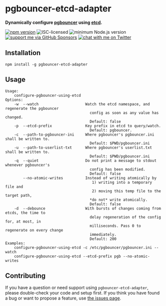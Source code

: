 # pgbouncer-etcd-adapter

**Dynamically configure [pgbouncer](https://www.pgbouncer.org) using [etcd](https://etcd.io/).**

[![npm version](https://img.shields.io/npm/v/pgbouncer-etcd-adapter.svg)](https://www.npmjs.com/package/pgbouncer-etcd-adapter)
![ISC-licensed](https://img.shields.io/github/license/derhuerst/pgbouncer-etcd-adapter.svg)
![minimum Node.js version](https://img.shields.io/node/v/pgbouncer-etcd-adapter.svg)
[![support me via GitHub Sponsors](https://img.shields.io/badge/support%20me-donate-fa7664.svg)](https://github.com/sponsors/derhuerst)
[![chat with me on Twitter](https://img.shields.io/badge/chat%20with%20me-on%20Twitter-1da1f2.svg)](https://twitter.com/derhuerst)


## Installation

```shell
npm install -g pgbouncer-etcd-adapter
```


## Usage

```
Usage:
    configure-pgbouncer-using-etcd
Options:
    -w  --watch                     Watch the etcd namespace, and regenerate the pgbouncer
                                      config as soon as any value has changed.
                                      Default: false
    -p  --etcd-prefix               Key prefix in etcd to query/watch.
                                      Default: pgbouncer.
    -c  --path-to-pgbouncer-ini     Where pgbouncer's pgbouncer.ini shall be written to.
                                      Default: $PWD/pgbouncer.ini
    -u  --path-to-userlist-txt      Where pgbouncer's userlist.txt shall be written to.
                                      Default: $PWD/pgbouncer.ini
    -q  --quiet                     Do not print a message to stdout whenever pgbouncer's
                                      config has been modified.
                                      Default: false
        --no-atomic-writes          Instead of writing atomically by
                                       1) writing into a temporary file and
                                       2) moving this temp file to the target path,
                                      *do not* write atomically.
                                      Default: false
    -d  --debounce                  With bursts of changes coming from etcds, the time to
                                      delay regeneration of the config for, at most, in
                                      milliseconds. Pass 0 to regenerate on every change
                                      immediately.
                                      Default: 200
Examples:
    configure-pgbouncer-using-etcd -c /etc/pgbouncer/pgbouncer.ini --watch
    configure-pgbouncer-using-etcd --etcd-prefix pgb --no-atomic-writes
```


## Contributing

If you have a question or need support using `pgbouncer-etcd-adapter`, please double-check your code and setup first. If you think you have found a bug or want to propose a feature, use [the issues page](https://github.com/derhuerst/pgbouncer-etcd-adapter/issues).
